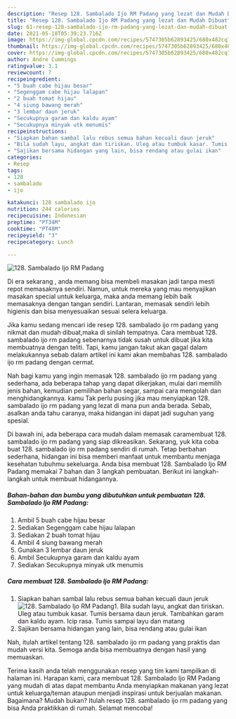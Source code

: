```yaml
---
description: "Resep 128. Sambalado Ijo RM Padang yang lezat dan Mudah Dibuat"
title: "Resep 128. Sambalado Ijo RM Padang yang lezat dan Mudah Dibuat"
slug: 61-resep-128-sambalado-ijo-rm-padang-yang-lezat-dan-mudah-dibuat
date: 2021-05-18T05:39:23.716Z
image: https://img-global.cpcdn.com/recipes/5747305b62893425/680x482cq70/128-sambalado-ijo-rm-padang-foto-resep-utama.jpg
thumbnail: https://img-global.cpcdn.com/recipes/5747305b62893425/680x482cq70/128-sambalado-ijo-rm-padang-foto-resep-utama.jpg
cover: https://img-global.cpcdn.com/recipes/5747305b62893425/680x482cq70/128-sambalado-ijo-rm-padang-foto-resep-utama.jpg
author: Andre Cummings
ratingvalue: 3.1
reviewcount: 7
recipeingredient:
- "5 buah cabe hijau besar"
- "Segenggam cabe hijau lalapan"
- "2 buah tomat hijau"
- "4 siung bawang merah"
- "3 lembar daun jeruk"
- "Secukupnya garam dan kaldu ayam"
- "Secukupnya minyak utk menumis"
recipeinstructions:
- "Siapkan bahan sambal lalu rebus semua bahan kecuali daun jeruk"
- "Bila sudah layu, angkat dan tiriskan. Uleg atau tumbuk kasar. Tumis bersama daun jeruk. Tambahkan garam dan kaldu ayam. Icip rasa. Tumis sampai layu dan matang"
- "Sajikan bersama hidangan yang lain, bisa rendang atau gulai ikan"
categories:
- Resep
tags:
- 128
- sambalado
- ijo

katakunci: 128 sambalado ijo 
nutrition: 244 calories
recipecuisine: Indonesian
preptime: "PT34M"
cooktime: "PT48M"
recipeyield: "3"
recipecategory: Lunch

---
```



![128. Sambalado Ijo RM Padang](https://img-global.cpcdn.com/recipes/5747305b62893425/680x482cq70/128-sambalado-ijo-rm-padang-foto-resep-utama.jpg)

Di era  sekarang , anda memang bisa membeli masakan jadi tanpa mesti repot memasaknya sendiri. Namun, untuk mereka yang mau menyajikan masakan special untuk keluarga, maka anda memang lebih baik memasaknya dengan tangan sendiri. Lantaran, memasak sendiri lebih higienis dan bisa menyesuaikan sesuai selera keluarga.

Jika kamu sedang mencari ide resep 128. sambalado ijo rm padang yang nikmat dan mudah dibuat,maka di sinilah tempatnya. Cara membuat 128. sambalado ijo rm padang  sebenarnya tidak susah untuk dibuat jika kita membuatnya dengan teliti. Tapi, kamu jangan takut akan gagal dalam melakukannya 
sebab dalam artikel ini kami akan membahas 128. sambalado ijo rm padang dengan cermat.  



Nah bagi kamu yang ingin memasak 128. sambalado ijo rm padang yang sederhana, ada beberapa tahap yang dapat dikerjakan, mulai dari memilih jenis bahan, kemudian pemilihan bahan segar, sampai cara mengolah dan menghidangkannya. kamu Tak perlu pusing jika mau menyiapkan 128. sambalado ijo rm padang yang lezat di mana pun anda berada. Sebab, asalkan anda  tahu caranya, maka hidangan ini dapat jadi suguhan yang spesial.

Di bawah ini, ada beberapa cara mudah dalam memasak caramembuat 128. sambalado ijo rm padang yang siap dikreasikan. Sekarang, yuk kita coba buat 128. sambalado ijo rm padang sendiri di rumah. Tetap berbahan sederhana, hidangan ini bisa memberi manfaat untuk membantu menjaga kesehatan tubuhmu sekeluarga. Anda bisa membuat 128. Sambalado Ijo RM Padang memakai 7 bahan dan 3 langkah pembuatan. Berikut ini langkah-langkah untuk membuat hidangannya.

<!--inarticleads1-->

##### Bahan-bahan dan bumbu yang dibutuhkan untuk pembuatan 128. Sambalado Ijo RM Padang:

1. Ambil 5 buah cabe hijau besar
1. Sediakan Segenggam cabe hijau lalapan
1. Sediakan 2 buah tomat hijau
1. Ambil 4 siung bawang merah
1. Gunakan 3 lembar daun jeruk
1. Ambil Secukupnya garam dan kaldu ayam
1. Sediakan Secukupnya minyak utk menumis




<!--inarticleads2-->

##### Cara membuat 128. Sambalado Ijo RM Padang:

1. Siapkan bahan sambal lalu rebus semua bahan kecuali daun jeruk
<img src="https://img-global.cpcdn.com/steps/510306402d7a46a0/160x128cq70/128-sambalado-ijo-rm-padang-langkah-memasak-1-foto.jpg" alt="128. Sambalado Ijo RM Padang">1. Bila sudah layu, angkat dan tiriskan. Uleg atau tumbuk kasar. Tumis bersama daun jeruk. Tambahkan garam dan kaldu ayam. Icip rasa. Tumis sampai layu dan matang
1. Sajikan bersama hidangan yang lain, bisa rendang atau gulai ikan




Nah, itulah artikel tentang  128. sambalado ijo rm padang  yang praktis dan mudah versi kita. Semoga anda bisa membuatnya dengan hasil yang memuaskan. 

Terima kasih anda telah menggunakan resep yang tim kami tampilkan di halaman ini. Harapan kami, cara membuat  128. Sambalado Ijo RM Padang yang mudah di atas dapat membantu Anda menyiapkan makanan yang lezat untuk keluarga/teman ataupun menjadi inspirasi untuk berjualan makanan. Bagaimana? Mudah bukan? Itulah resep 128. sambalado ijo rm padang yang bisa Anda praktikkan di rumah. Selamat mencoba!

